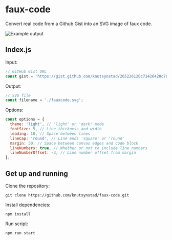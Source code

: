 # faux-code
Convert real code from a Github Gist into an SVG image of faux code.

![Example output](https://repository-images.githubusercontent.com/238382657/45f20580-4b74-11ea-8aa0-2a618c9ed120)

## Index.js
Input:
```js
// GitHub Gist URL
const gist = 'https://gist.github.com/knutsynstad/265226120c71426420c78c750a4eb727';
```

Output:
```js
// SVG file
const filename = './fauxcode.svg';
```

Options:
```js
const options = {
  theme: 'light', // 'light' or 'dark' mode
  fontSize: 5, // Line thickness and width
  leading: 10, // Space between lines
  lineCap: 'round', // Line ends 'square' or 'round'
  margin: 50, // Space between canvas edges and code block
  lineNumbers: true, // Whether or not to include line numbers
  lineNumberOffset: -3, // Line number offset from margin
};
```

## Get up and running

Clone the repository:
```
git clone https://github.com/knutsynstad/faux-code.git
```

Install dependencies:
```
npm install
```

Run script:
```
npm run start
```



